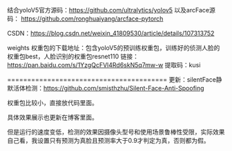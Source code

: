 结合yoloV5官方源码：https://github.com/ultralytics/yolov5
以及arcFace源码： https://github.com/ronghuaiyang/arcface-pytorch

CSDN：https://blog.csdn.net/weixin_41809530/article/details/107313752

weights 权重包的下载地址：包含yoloV5的预训练权重包，训练好的侦测人脸的权重包best，人脸识别的权重包resnet110
链接：https://pan.baidu.com/s/1YzgQcFVl4Rd6skN5q7mw-w 
提取码：kusi

========================================
更新：silentFace静默活体检测：https://github.com/smisthzhu/Silent-Face-Anti-Spoofing

权重包比较小，直接放代码里面。

具体效果展示也更新在博客里面。

但是运行的速度变低，检测的效果因摄像头型号和使用场景鲁棒性受限，实际效果自己看，我设置只有预测为真脸且预测率大于0.9才判定为真，否则都为假。